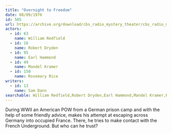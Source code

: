 ```yaml
---
title: "Overnight to Freedom"
date: 08/09/1976
id: 505
url: https://archive.org/download/cbs_radio_mystery_theater/cbs_radio_mystery_theater-0501-0550.zip/cbs_radio_mystery_theater-0501-0550%2Fcbsrmt_0505_overnight_to_freedom.mp3
actors:  
  - id: 63
    name: William Redfield  
  - id: 16
    name: Robert Dryden  
  - id: 95
    name: Earl Hammond  
  - id: 49
    name: Mandel Kramer  
  - id: 150
    name: Rosemary Rice
writers:  
  - id: 13
    name: Sam Dann
searchable: William Redfield,Robert Dryden,Earl Hammond,Mandel Kramer,Rosemary Rice Sam Dann
---
```

During WWII an American POW from a German prison camp and with the help of some friendly advice, makes his attempt at escaping across Germany into occupied France. There, he tries to make contact with the French Underground. But who can he trust?